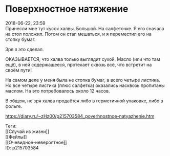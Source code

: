 Поверхностное натяжение
========================

   
 2018-06-22, 23:59   
  Принесли мне тут кусок халвы. Большой. На салфеточке. Я его сначала на стол положил. Потом он стал мешаться, и я переместил его на стопку бумаг.   
   
 Зря я это сделал.   
   
 ОКАЗЫВАЕТСЯ, что халва только выглядит сухой. Масло (или что там ещё), в ней содержащееся, протекает сквозь всё, что встретит на своём пути!   
   
 На самом деле у меня была не стопка бумаг, а всего четыре листика. Но все четыре листика (плюс салфетка) оказались насквозь пропитаны маслом. На это потребовалось около 12 часов.   
   
 В общем, не зря халва продаётся либо в герметичной упаковке, либо в фольге.   
    
 <https://diary.ru/~zHz00/p215703584_poverhnostnoe-natyazhenie.htm>   
   
 Теги:   
 [[Случай из жизни]]   
 [[Фейлы]]   
 [[Очевидное-невероятное]]   
 ID: p215703584